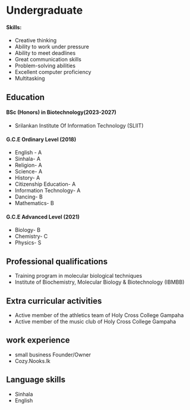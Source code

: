 # Undergraduate

####  Skills: 
- Creative thinking
- Ability to work under pressure
- Ability to meet deadlines
- Great communication skills
- Problem-solving abilities
- Excellent computer proficiency
- Multitasking 

## Education
#### BSc (Honors) in Biotechnology(2023-2027)
- Srilankan Institute Of Information Technology (SLIIT)

#### G.C.E Ordinary Level (2018)
- English -                 A
- Sinhala-                  A
- Religion-                 A 
- Science-                  A
- History-                  A 
- Citizenship Education-    A
- Information Technology-   A
- Dancing-                  B
- Mathematics-              B

#### G.C.E Advanced Level (2021)
- Biology-    B
- Chemistry-  C
- Physics-    S

## Professional qualifications
- Training program in molecular  biological techniques 
- Institute of Biochemistry, Molecular Biology & Biotechnology (IBMBB)

## Extra curricular activities
- Active member of the athletics team of Holy Cross College Gampaha
- Active member of the music club of Holy Cross College Gampaha

## work experience
- small business Founder/Owner
- Cozy.Nooks.lk

## Language skills
- Sinhala
- English

      




